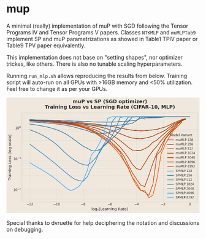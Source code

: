 # mup

A minimal (really) implementation of muP with SGD following the Tensor Programs IV and Tensor Programs V papers. Classes `NTKMLP` and `muMLPTab9` implement SP and muP parametrizations as showed in Table1 TPIV paper or Table9 TPV paper equivalently. 

This implementation does not base on "setting shapes", nor optimizer trickes, like others. There is also no tunable scaling hyperparameters.

Running `run_mlp.sh` allows reproducing the results from below. Training script will auto-run on all GPUs with >16GB memory and <50% utilization. Feel free to change it as per your GPUs.

![alt text](image.png)

Special thanks to dvruette for help deciphering the notation and discussions on debugging. 
